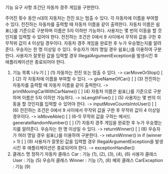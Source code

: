 기능 요구 사항
초간단 자동차 경주 게임을 구현한다.

주어진 횟수 동안 n대의 자동차는 전진 또는 멈출 수 있다.
각 자동차에 이름을 부여할 수 있다. 
전진하는 자동차를 출력할 때 자동차 이름을 같이 출력한다.
자동차 이름은 쉼표(,)를 기준으로 구분하며 이름은 5자 이하만 가능하다.
사용자는 몇 번의 이동을 할 것인지를 입력할 수 있어야 한다.
전진하는 조건은 0에서 9 사이에서 무작위 값을 구한 후 무작위 값이 4 이상일 경우이다.
자동차 경주 게임을 완료한 후 누가 우승했는지를 알려준다. 우승자는 한 명 이상일 수 있다.
우승자가 여러 명일 경우 쉼표(,)를 이용하여 구분한다.
사용자가 잘못된 값을 입력할 경우 IllegalArgumentException을 발생시킨 후 애플리케이션은 종료되어야 한다.

1. 기능 목록 나누기
   [ ] (1) 자동차는 전진 또는 멈출 수 있다. -> carMoveOrStop()
   [ ] (2) 각 자동차에 이름을 부여할 수 있다. -> giveNameOfCar()
   [ ] (3) 전진하는 자동차를 출력할 때 자동차 이름을 같이 출력한다. -> printMovingCarWithCarName()
   [ ] (4) 자동차 이름은 쉼표(,)를 기준으로 구분하며 이름은 5자 이하만 가능하다. -> isLengthFive()
   [ ] (5) 사용자는 몇 번의 이동을 할 것인지를 입력할 수 있어야 한다. -> inputMoveCountsIntoUser()
   [ ] (6) 전진하는 조건은 0에서 9 사이에서 무작위 값을 구한 후 무작위 값이 4 이상일 경우이다. -> isMoveAble()
       [ ] (6-1) 무작위 값을 구하는 메서드 generateRandomNumber()
   [ ] (7) 자동차 경주 게임을 완료한 후 누가 우승했는지를 알려준다. 우승자는 한 명 이상일 수 있다. -> returnWinner()
   [ ] (8) 우승자가 여러 명일 경우 쉼표(,)를 이용하여 구분한다. -> returnWinner() in if (winner > 1)
   [ ] (9) 사용자가 잘못된 값을 입력할 경우 IllegalArgumentException을 발생시킨 후 애플리케이션은 종료되어야 한다. -> exceptionHandler()
2. 클래스 명 정하기
    자동차 클래스 Car : 기능 (1), (2), (3), (4), (6)
    사용자 클래스 User : 기능 (5)
    우승자 클래스 Winner : 기능 (7), (8)
    예외 클래스 CarException : 기능 (9)

    
